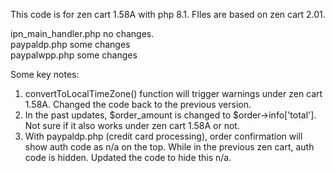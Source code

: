 This code is for zen cart 1.58A with php 8.1. FIles are based on zen cart 2.01. 

ipn_main_handler.php no changes. <br>
paypaldp.php some changes<br>
paypalwpp.php some changes

Some key notes:

1. convertToLocalTimeZone() function will trigger warnings under zen cart 1.58A. Changed the code back to the previous version.
2. In the past updates, $order_amount is changed to $order->info['total']. Not sure if it also works under zen cart 1.58A or not.
3. With paypaldp.php (credit card processing), order confirmation will show auth code as n/a on the top. While in the previous zen cart, auth code is hidden. Updated the code to hide this n/a.
